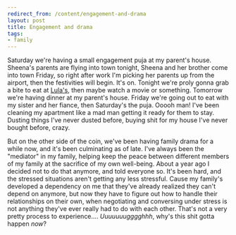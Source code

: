 ```yaml
---
redirect_from: /content/engagement-and-drama
layout: post
title: Engagement and drama
tags:
- family
---
```

Saturday we're having a small engagement puja at my parent's house. Sheena's parents are flying into town tonight, Sheena and her brother come into town Friday, so right after work I'm picking her parents up from the airport, then the festivities will begin. It's on. Tonight we're proly gonna grab a bite to eat at [Lula's](http://www.lulacafe.com/), then maybe watch a movie or something. Tomorrow we're having dinner at my parent's house. Friday we're going out to eat with my sister and her fiance, then Saturday's the puja. Ooooh man! I've been cleaning my apartment like a mad man getting it ready for them to stay. Dusting things I've never dusted before, buying shit for my house I've never bought before, crazy.
 
But on the other side of the coin, we've been having family drama for a while now, and it's been culminating as of late. I've always been the "mediator" in my family, helping keep the peace between different members of my family at the sacrifice of my own well-being. About a year ago I decided not to do that anymore, and told everyone so. It's been hard, and the stressed situations aren't getting any less stressful. Cause my family's developed a dependency on me that they've already realized they can't depend on anymore, but now they have to figure out how to handle their relationships on their own, when negotiating and conversing under stress is not anything they've ever really had to do with each other. That's not a very pretty process to experience.... _Uuuuuuugggghhh_, why's this shit gotta happen _now_?

